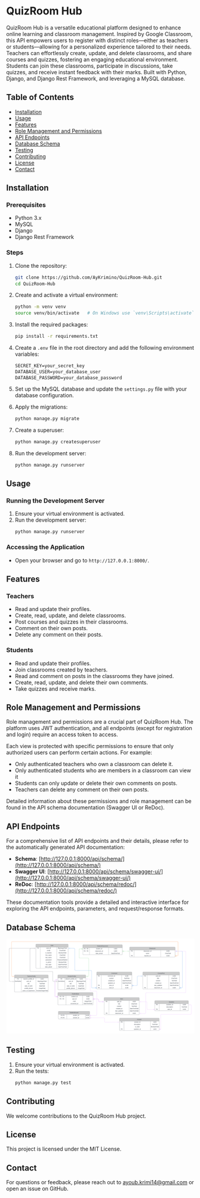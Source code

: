 # QuizRoom Hub

QuizRoom Hub is a versatile educational platform designed to enhance online learning and classroom management. Inspired by Google Classroom, this API empowers users to register with distinct roles—either as teachers or students—allowing for a personalized experience tailored to their needs. Teachers can effortlessly create, update, and delete classrooms, and share courses and quizzes, fostering an engaging educational environment. Students can join these classrooms, participate in discussions, take quizzes, and receive instant feedback with their marks. Built with Python, Django, and Django Rest Framework, and leveraging a MySQL database.

## Table of Contents

- [Installation](#installation)
- [Usage](#usage)
- [Features](#features)
- [Role Management and Permissions](#role-management-and-permissions)
- [API Endpoints](#api-endpoints)
- [Database Schema](#database-schema)
- [Testing](#testing)
- [Contributing](#contributing)
- [License](#license)
- [Contact](#contact)

## Installation

### Prerequisites

- Python 3.x
- MySQL
- Django
- Django Rest Framework

### Steps

1. Clone the repository:
    ```bash
    git clone https://github.com/AyKrimino/QuizRoom-Hub.git
    cd QuizRoom-Hub
    ```

2. Create and activate a virtual environment:
    ```bash
    python -m venv venv 
    source venv/bin/activate   # On Windows use `venv\Scripts\activate`
    ```

3. Install the required packages:
    ```bash
    pip install -r requirements.txt
    ```

4. Create a `.env` file in the root directory and add the following environment variables:
    ```env
    SECRET_KEY=your_secret_key
    DATABASE_USER=your_database_user
    DATABASE_PASSWORD=your_database_password
    ```

5. Set up the MySQL database and update the `settings.py` file with your database configuration.

6. Apply the migrations:
    ```bash
    python manage.py migrate
    ```

7. Create a superuser:
    ```bash
    python manage.py createsuperuser
    ```

8. Run the development server:
    ```bash
    python manage.py runserver
    ```

## Usage

### Running the Development Server

1. Ensure your virtual environment is activated.
2. Run the development server:
    ```bash
    python manage.py runserver
    ```

### Accessing the Application

- Open your browser and go to `http://127.0.0.1:8000/`.

## Features

### Teachers

- Read and update their profiles.
- Create, read, update, and delete classrooms.
- Post courses and quizzes in their classrooms.
- Comment on their own posts.
- Delete any comment on their posts.

### Students

- Read and update their profiles.
- Join classrooms created by teachers.
- Read and comment on posts in the classrooms they have joined.
- Create, read, update, and delete their own comments.
- Take quizzes and receive marks.

## Role Management and Permissions

Role management and permissions are a crucial part of QuizRoom Hub. The platform uses JWT authentication, and all endpoints (except for registration and login) require an access token to access.

Each view is protected with specific permissions to ensure that only authorized users can perform certain actions. For example:
- Only authenticated teachers who own a classroom can delete it.
- Only authenticated students who are members in a classroom can view it
- Students can only update or delete their own comments on posts.
- Teachers can delete any comment on their own posts.

Detailed information about these permissions and role management can be found in the API schema documentation (Swagger UI or ReDoc).


## API Endpoints

For a comprehensive list of API endpoints and their details, please refer to the automatically generated API documentation:

- **Schema**: [http://127.0.0.1:8000/api/schema/](http://127.0.0.1:8000/api/schema/)
- **Swagger UI**: [http://127.0.0.1:8000/api/schema/swagger-ui/](http://127.0.0.1:8000/api/schema/swagger-ui/)
- **ReDoc**: [http://127.0.0.1:8000/api/schema/redoc/](http://127.0.0.1:8000/api/schema/redoc/)

These documentation tools provide a detailed and interactive interface for exploring the API endpoints, parameters, and request/response formats.

## Database Schema

![ER Diagram](er-diagram.png)

## Testing

1. Ensure your virtual environment is activated.
2. Run the tests:
    ```bash
    python manage.py test
    ```

## Contributing

We welcome contributions to the QuizRoom Hub project.

## License
This project is licensed under the MIT License.

## Contact

For questions or feedback, please reach out to ayoub.krimi14@gmail.com or open an issue on GitHub.



